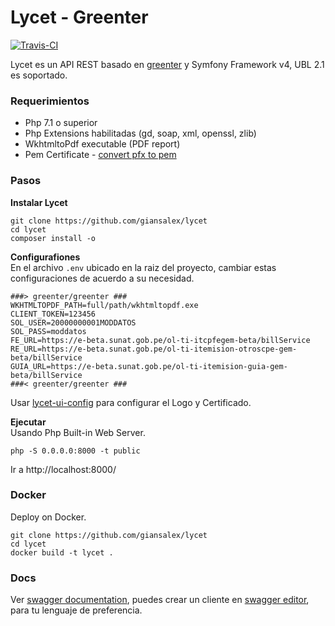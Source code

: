 # Lycet - Greenter
[![Travis-CI](https://img.shields.io/travis/giansalex/lycet.svg?branch=master&style=flat-square)](https://travis-ci.org/giansalex/lycet)

Lycet es un API REST basado en [greenter](https://github.com/giansalex/greenter) y Symfony Framework v4, UBL 2.1 es soportado.

### Requerimientos
- Php 7.1 o superior
- Php Extensions habilitadas (gd, soap, xml, openssl, zlib)
- WkhtmltoPdf executable (PDF report)
- Pem Certificate - [convert pfx to pem](https://github.com/giansalex/xmldsig/blob/master/CONVERT.md)

### Pasos

**Instalar Lycet**
```
git clone https://github.com/giansalex/lycet
cd lycet
composer install -o
```

**Configurafiones**   
En el archivo `.env` ubicado en la raiz del proyecto, cambiar estas configuraciones de acuerdo a su necesidad.
```
###> greenter/greenter ###
WKHTMLTOPDF_PATH=full/path/wkhtmltopdf.exe
CLIENT_TOKEN=123456
SOL_USER=20000000001MODDATOS
SOL_PASS=moddatos
FE_URL=https://e-beta.sunat.gob.pe/ol-ti-itcpfegem-beta/billService
RE_URL=https://e-beta.sunat.gob.pe/ol-ti-itemision-otroscpe-gem-beta/billService
GUIA_URL=https://e-beta.sunat.gob.pe/ol-ti-itemision-guia-gem-beta/billService
###< greenter/greenter ###
```

Usar [lycet-ui-config](https://giansalex.github.io/lycet-ui-config/) para configurar el Logo y Certificado.

**Ejecutar**    
Usando Php Built-in Web Server.
```
php -S 0.0.0.0:8000 -t public
```
Ir a http://localhost:8000/


### Docker
Deploy on Docker.
```
git clone https://github.com/giansalex/lycet
cd lycet
docker build -t lycet .
```

### Docs
Ver [swagger documentation](http://petstore.swagger.io/?url=https://raw.githubusercontent.com/giansalex/lycet/master/public/swagger.yaml), puedes crear un cliente en [swagger editor](http://editor.swagger.io/?url=https://raw.githubusercontent.com/giansalex/lycet/master/public/swagger.yaml), para tu lenguaje de preferencia.

